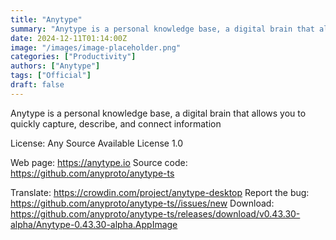 ```yaml
---
title: "Anytype"
summary: "Anytype is a personal knowledge base, a digital brain that allows you to quickly capture, describe, and connect information"
date: 2024-12-11T01:14:00Z
image: "/images/image-placeholder.png"
categories: ["Productivity"]
authors: ["Anytype"]
tags: ["Official"]
draft: false
---
```


Anytype is a personal knowledge base, a digital brain that allows you to quickly capture, describe, and connect information

License: Any Source Available License 1.0

Web page: <https://anytype.io>
Source code: <https://github.com/anyproto/anytype-ts>

Translate: <https://crowdin.com/project/anytype-desktop>
Report the bug: <https://github.com/anyproto/anytype-ts//issues/new>
Download: <https://github.com/anyproto/anytype-ts/releases/download/v0.43.30-alpha/Anytype-0.43.30-alpha.AppImage>
